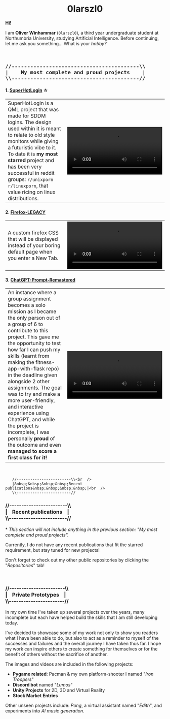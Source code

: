 <h1 align=center>0larszl0</h1>
<strong>Hi!</strong>

<br  />

I am <strong>Oliver Winhammar</strong> (<code>0larszl0</code>), a third year undergraduate student at Northumbria University, studying Artificial Intelligence.
Before continuing, let me ask you something... What is your <i>hobby?</i></p>

<br  />

<h3>
   <strong>
<pre>
//-----------------------------------------\\
|&nbsp;&nbsp;&nbsp;&nbsp;My most complete and proud projects&nbsp;&nbsp;&nbsp;&nbsp;|
\\-----------------------------------------//
</pre>
   </strong>
</h3>
   
<h4>1. <a href="https://github.com/0larszl0/SuperHotLogin">SuperHotLogin</a> ☆</h4>
<table>
   <tr>
      <td width="70%">
         SuperHotLogin is a QML project that was made for SDDM logins. The design used within it is meant to relate to old style monitors while giving a futuristic vibe to it. To date it is <strong>my most starred</strong> project and has been very successful in reddit groups: <code>r/unixporn</code> <code>r/linuxporn</code>, that value ricing on linux distributions.
      </td>
      <td width="30%">
         <video autoplay width="inherit" height="inherit">
            <source src="RepositoryClips/SuperHotLogin-Clip.mp4" type="video/mp4">
             Your browser does not support playing the mp4 SuperHotLogin clip.
         </video>
      </td>
   </tr>
</table>



<h4>2. <a href="https://github.com/0larszl0/Firefox-LEGACY">Firefox-LEGACY</a></h4>
<table>
   <tr width=100%>
      <td width="70%">
         A custom firefox CSS that will be displayed instead of your boring default page when you enter a New Tab.
      </td>
      <td width="30%">
         <video autoplay width="inherit" height="inherit">
            <source src="RepositoryClips/FireFox-LEGACY-Clip.mp4" type="video/mp4">
             Your browser does not support playing the mp4 FireFox-LEGACY clip.
         </video>
      </td>
   </tr>
</table>

<h4>3. <a href="https://github.com/0larszl0/ChatGPT-Prompt-Remastered">ChatGPT-Prompt-Remastered</a></h4>
<table>
   <tr>
      <td width="70%">
         An instance where a group assignment becomes a solo mission as I became the only person out of a group of 6 to contribute to this project. This gave me the opportunity to test how far I can push my skills (learnt from making the fitness-app-with-flask repo) in the deadline given alongside 2 other assignments. The goal was to try and make a more user-friendly, and interactive experience using ChatGPT, and while the project is incomplete, I was personally <strong>proud</strong> of the outcome and even <strong>managed to score a first class for it!</strong>
      </td>
      <td width="30%">
         <video autoplay width="inherit" height="inherit">
            <source src="RepositoryClips/ChatGPT-Remastered-Clip.mp4" type="video/mp4">
             Your browser does not support playing the mp4 ChatGPT-Remastered clip.
         </video>
      </td>
   </tr>
</table>

<br  />

```
   //------------------------\\<br  />
   |&nbsp;&nbsp;&nbsp;&nbsp;Recent publications&nbsp;&nbsp;&nbsp;&nbsp;|<br  />
   \\------------------------//
```

<h3 style="text-wrap: nowrap">
   //------------------------\\<br  />
   |&nbsp;&nbsp;&nbsp;&nbsp;Recent publications&nbsp;&nbsp;&nbsp;&nbsp;|<br  />
   \\------------------------//
</h3>
<p>* <i>This section will not include anything in the previous section: "My most complete and proud projects".</i></p>

<p>Currently, I do not have any recent publications that fit the starred requirement, but stay tuned for new projects!</p>
<p>Don't forget to check out my other public repositories by clicking the "<i>Repositories</i>" tab!</p>

<br  />

<h3 style="text-wrap: nowrap">
   //-----------------------\\<br  />
   |&nbsp;&nbsp;&nbsp;&nbsp;Private Prototypes&nbsp;&nbsp;&nbsp;&nbsp;|<br  />
   \\-----------------------//
</h3>

<p>In my own time I've taken up several projects over the years, many incomplete but each have helped build the skills that I am still developing today.</p>
<p>I've decided to showcase some of my work not only to show you readers what I have been able to do, but also to act as a reminder to myself of the successes and failures and the overall journey I have taken thus far. I hope my work can inspire others to create something for themselves or for the benefit of others without the sacrifice of another.</p>
<p>The images and videos are included in the following projects:</p>

<ul>
   <li><strong>Pygame related</strong>: Pacman & my own platform-shooter I named "<i>Iron Troopers</i>"</li>
   <li><strong>Discord bot</strong> named "<i>Lumos</i>"</li>
   <li><strong>Unity Projects</strong> for 2D, 3D and Virtual Reality</li>
   <li><strong>Stock Market Entries</strong></li>
</ul>

<p>Other unseen projects include: <i>Pong</i>, a virtual assistant named "<i>Edith</i>", and experiments into <i>AI music generation</i>.</p>

</div>

